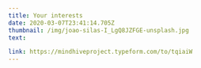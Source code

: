 ```yaml
---
title: Your interests
date: 2020-03-07T23:41:14.705Z
thumbnail: /img/joao-silas-I_LgQ8JZFGE-unsplash.jpg
text:

link: https://mindhiveproject.typeform.com/to/tqiaiW
---
```

